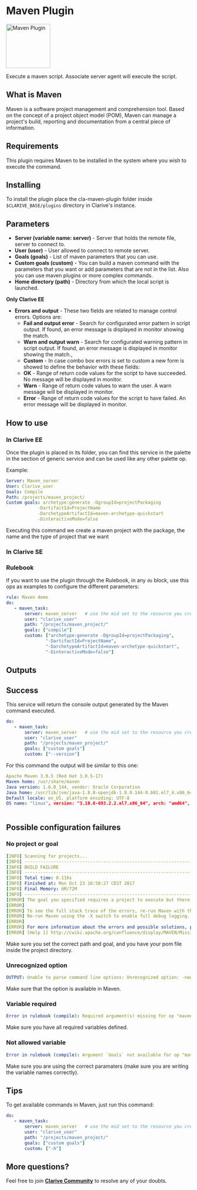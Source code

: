 # Maven Plugin

<img src="https://cdn.jsdelivr.net/gh/clarive/cla-maven-plugin/public/icon/maven.svg?sanitize=true" alt="Maven Plugin" title="Maven Plugin" width="120" height="120">

Execute a maven script. Associate server agent will execute the script.

## What is Maven

Maven is a software project management and comprehension tool. Based on the concept of a project object model (POM), Maven can manage a project's build, reporting and documentation from a central piece of information.

## Requirements

This plugin requires Maven to be installed in the system where you wish to execute the command.

## Installing

To install the plugin place the cla-maven-plugin folder inside `$CLARIVE_BASE/plugins`
directory in Clarive's instance.

## Parameters

- **Server (variable name: server)** - Server that holds the remote file, server to connect to.
- **User (user)** - User allowed to connect to remote server.
- **Goals (goals)** - List of maven parameters that you can use.
- **Custom goals (custom)** - You can build a maven command with the parameters that you want or add parameters that are not in the list. Also you can use maven plugins or more complex commands. 
- **Home directory (path)** - Directory from which the local script is launched.

**Only Clarive EE**

- **Errors and output** - These two fields are related to manage control errors. Options are:
   - **Fail and output error** - Search for configurated error pattern in script output. If found, an error message is displayed in monitor showing the match.
   - **Warn and output warn** - Search for configurated warning pattern in script output. If found, an error message is displayed in monitor showing the match.,
   - **Custom** - In case combo box errors is set to custom a new form is showed to define the behavior with these fields:
   - **OK** - Range of return code values for the script to have succeeded. No message will be displayed in monitor.
   - **Warn** - Range of return code values to warn the user. A warn message will be displayed in monitor.
   - **Error** - Range of return code values for the script to have failed. An error message will be displayed in monitor.

## How to use

### In Clarive EE

Once the plugin is placed in its folder, you can find this service in the palette in the section of generic service and can be used like any other palette op.

Example:

```yaml
Server: Maven_server
User: Clarive_user
Goals: Compile
Path: /projects/maven_project/
Custom goals: archetype:generate -DgroupId=projectPackaging
            -DartifactId=ProjectName
            -DarchetypeArtifactId=maven-archetype-quickstart
            -DinteractiveMode=false
```

Executing this command we create a maven project with the package, the name and the type of project that we want

### In Clarive SE

### Rulebook

If you want to use the plugin through the Rulebook, in any `do` block, use this ops as examples to configure the different parameters:

```yaml
rule: Maven demo
do:
   - maven_task:
       server: maven_server   # use the mid set to the resource you created
       user: "clarive_user"
       path: "/projects/maven_project/"
       goals: ["compile"]           
       custom: ["archetype:generate -DgroupId=projectPackaging",
               "-DartifactId=ProjectName",
               "-DarchetypeArtifactId=maven-archetype-quickstart",
               "-DinteractiveMode=false"]
```

## Outputs

## Success

This service will return the console output generated by the Maven command executed.

```yaml
do:
   - maven_task:
       server: maven_server   # use the mid set to the resource you created
       user: "clarive_user"
       path: "/projects/maven_project/"
       goals: ["custom goals"]
       custom: ["--version"]
```

For this command the output will be similar to this one:

```yaml
Apache Maven 3.0.5 (Red Hat 3.0.5-17)
Maven home: /usr/share/maven
Java version: 1.8.0_144, vendor: Oracle Corporation
Java home: /usr/lib/jvm/java-1.8.0-openjdk-1.8.0.144-0.b01.el7_4.x86_64/jre
Default locale: en_US, platform encoding: UTF-8
OS name: "linux", version: "3.10.0-693.2.2.el7.x86_64", arch: "amd64", family: "unix"
 
```

## Possible configuration failures

### No project or goal

```yaml
[INFO] Scanning for projects...
[INFO] ------------------------------------------------------------------------
[INFO] BUILD FAILURE
[INFO] ------------------------------------------------------------------------
[INFO] Total time: 0.116s
[INFO] Finished at: Mon Oct 23 16:58:27 CEST 2017
[INFO] Final Memory: 6M/72M
[INFO] ------------------------------------------------------------------------
[ERROR] The goal you specified requires a project to execute but there is no POM in this directory (/opt/clarive/mvnproject). Please verify you invoked Maven from the correct directory. -> [Help 1]
[ERROR]
[ERROR] To see the full stack trace of the errors, re-run Maven with the -e switch.
[ERROR] Re-run Maven using the -X switch to enable full debug logging.
[ERROR]
[ERROR] For more information about the errors and possible solutions, please read the following articles:
[ERROR] [Help 1] http://cwiki.apache.org/confluence/display/MAVEN/MissingProjectException
```

Make sure you set the correct path and goal, and you have your pom file inside the project directory.

### Unrecognized option

```yaml
OUTPUT: Unable to parse command line options: Unrecognized option: -newoption
```

Make sure that the option is available in Maven.

### Variable required

```yaml
Error in rulebook (compile): Required argument(s) missing for op "maven_task": "task"
```

Make sure you have all required variables defined.

### Not allowed variable

```yaml
Error in rulebook (compile): Argument `Goals` not available for op "maven_task"
```

Make sure you are using the correct paramaters (make sure you are writing the variable names correctly).

## Tips

To get available commands in Maven, just run this command:

```yaml
do:
   - maven_task:
       server: maven_server   # use the mid set to the resource you created
       user: "clarive_user"
       path: "/projects/maven_project/"
       goals: ["custom goals"]
       custom: ["-h"]
```

## More questions?

Feel free to join **[Clarive Community](https://community.clarive.com/)** to resolve any of your doubts.